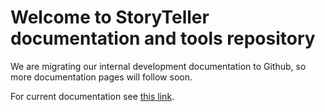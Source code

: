 # Welcome to StoryTeller documentation and tools repository

We are migrating our internal development documentation to Github, so more documentation pages will follow soon.

For current documentation see [this link](https://opentext.github.io/storyteller/index.html).
